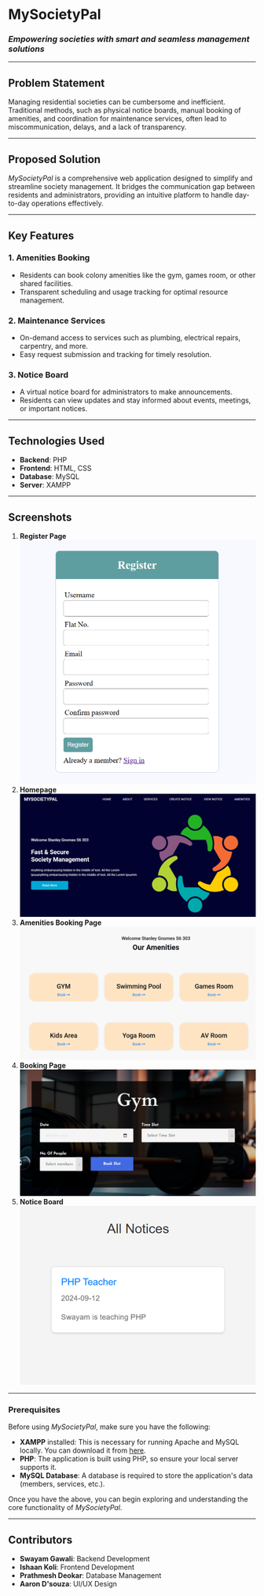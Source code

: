# **MySocietyPal**
### *Empowering societies with smart and seamless management solutions*

---

## **Problem Statement**
Managing residential societies can be cumbersome and inefficient. Traditional methods, such as physical notice boards, manual booking of amenities, and coordination for maintenance services, often lead to miscommunication, delays, and a lack of transparency.

---

## **Proposed Solution**
*MySocietyPal* is a comprehensive web application designed to simplify and streamline society management. It bridges the communication gap between residents and administrators, providing an intuitive platform to handle day-to-day operations effectively.

---

## **Key Features**
### **1. Amenities Booking**
- Residents can book colony amenities like the gym, games room, or other shared facilities.
- Transparent scheduling and usage tracking for optimal resource management.

### **2. Maintenance Services**
- On-demand access to services such as plumbing, electrical repairs, carpentry, and more.
- Easy request submission and tracking for timely resolution.

### **3. Notice Board**
- A virtual notice board for administrators to make announcements.
- Residents can view updates and stay informed about events, meetings, or important notices.

---

## **Technologies Used**
- **Backend**: PHP
- **Frontend**: HTML, CSS
- **Database**: MySQL
- **Server**: XAMPP

---

## **Screenshots**
1. **Register Page**  
   ![Homepage Screenshot](Screenshots/RegisterPage.png)
1. **Homepage**  
   ![Homepage Screenshot](Screenshots/HomePage.png)
2. **Amenities Booking Page**  
   ![Amenities Booking Screenshot](Screenshots/Amenities.png)
1. **Booking Page**  
   ![Homepage Screenshot](Screenshots/Gym.png)
4. **Notice Board**  
   ![Notice Board Screenshot](Screenshots/Notice.png)

---

### **Prerequisites**
Before using *MySocietyPal*, make sure you have the following:

- **XAMPP** installed: This is necessary for running Apache and MySQL locally. You can download it from [here](https://www.apachefriends.org/index.html).
- **PHP**: The application is built using PHP, so ensure your local server supports it.
- **MySQL Database**: A database is required to store the application's data (members, services, etc.).

Once you have the above, you can begin exploring and understanding the core functionality of *MySocietyPal*.

---

## **Contributors**
- **Swayam Gawali**: Backend Development
- **Ishaan Koli**: Frontend Development
- **Prathmesh Deokar**: Database Management
- **Aaron D'souza**: UI/UX Design
